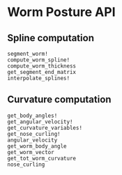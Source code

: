 # Worm Posture API

## Spline computation
```@docs
segment_worm!
compute_worm_spline!
compute_worm_thickness
get_segment_end_matrix
interpolate_splines!
```

## Curvature computation
```@docs
get_body_angles!
get_angular_velocity!
get_curvature_variables!
get_nose_curling!
angular_velocity
get_worm_body_angle
get_worm_vector
get_tot_worm_curvature
nose_curling
```
